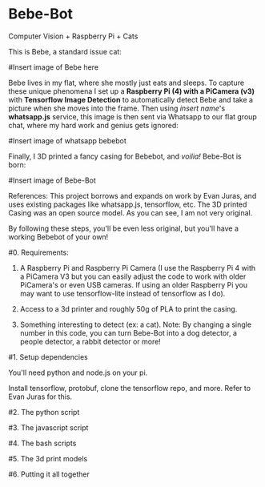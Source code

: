 # Bebe-Bot
Computer Vision + Raspberry Pi + Cats

This is Bebe, a standard issue cat: 

#Insert image of Bebe here

Bebe lives in my flat, where she mostly just eats and sleeps. To capture these unique phenomena I set up a **Raspberry Pi (4) with a PiCamera (v3)** with **Tensorflow Image Detection** to automatically detect Bebe and take a picture when she moves into the frame. Then using *insert name*'s **whatsapp.js** service, this image is then sent via Whatsapp to our flat group chat, where my hard work and genius gets ignored: 


#Insert image of whatsapp bebebot


Finally, I 3D printed a fancy casing for Bebebot, and _voilia!_ Bebe-Bot is born: 

#Insert image of Bebe-Bot

References: This project borrows and expands on work by Evan Juras, and uses existing packages like whatsapp.js, tensorflow, etc. The 3D printed Casing was an open source model. As you can see, I am not very original. 


By following these steps, you'll be even less original, but you'll have a working Bebebot of your own!

#0. Requirements: 

1. A Raspberry Pi and Raspberry Pi Camera (I use the Raspberry Pi 4 with a PiCamera V3 but you can easily adjust the code to work with older PiCamera's or even USB cameras. If using an older Raspberry Pi you may want to use tensorflow-lite instead of tensorflow as I do).

2. Access to a 3d printer and roughly 50g of PLA to print the casing.

3. Something interesting to detect (ex: a cat). Note: By changing a single number in this code, you can turn Bebe-Bot into a dog detector, a people detector, a rabbit detector or more! 

#1. Setup dependencies

You'll need python and node.js on your pi. 

Install tensorflow, protobuf, clone the tensorflow repo, and more. Refer to Evan Juras for this. 

#2. The python script

#3. The javascript script

#4. The bash scripts

#5. The 3d print models

#6. Putting it all together
